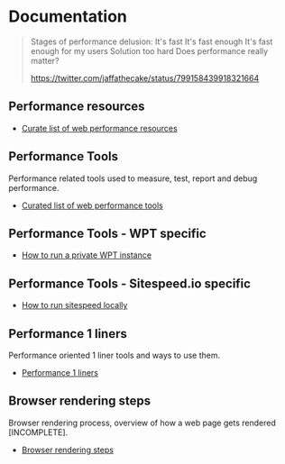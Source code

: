 # Documentation

> Stages of performance delusion:
> It's fast
> It's fast enough
> It's fast enough for my users
> Solution too hard
> Does performance really matter?
>
> https://twitter.com/jaffathecake/status/799158439918321664

## Performance resources

- [ Curate list of web performance resources](perf-resources.md)

## Performance Tools

Performance related tools used to measure, test, report and debug performance.

- [Curated list of web performance tools](perf-tools.md)

## Performance Tools - WPT specific

- [How to run a private WPT instance](wpt-local-ubuntu.md)

## Performance Tools - Sitespeed.io specific

- [How to run sitespeed locally](sitespeed-local.md)

## Performance 1 liners

Performance oriented 1 liner tools and ways to use them.

- [Performance 1 liners](perf-1-liners.md)

## Browser rendering steps

Browser rendering process, overview of how a web page gets rendered [INCOMPLETE].

- [Browser rendering steps](perf-browser-rendering.md)